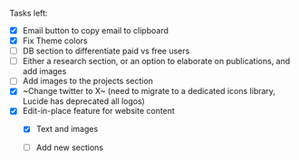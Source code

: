 Tasks left:

- [x] Email button to copy email to clipboard
- [x] Fix Theme colors
- [ ] DB section to differentiate paid vs free users
- [ ] Either a research section, or an option to elaborate on publications, and add images
- [ ] Add images to the projects section
- [x] ~Change twitter to X~ (need to migrate to a dedicated icons library, Lucide has deprecated all logos)
- [x] Edit-in-place feature for website content
  - [x] Text and images
  - [ ] Add new sections

